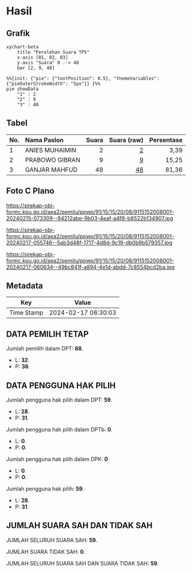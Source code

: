 # Hasil

## Grafik

```mermaid
xychart-beta
    title "Perolehan Suara TPS"
    x-axis [01, 02, 03]
    y-axis "Suara" 0 --> 48
    bar [2, 9, 48]
```

```mermaid
%%{init: {"pie": {"textPosition": 0.5}, "themeVariables": {"pieOuterStrokeWidth": "5px"}} }%%
pie showData
    "1" : 2
    "2" : 9
    "3" : 48
```

## Tabel

| No. | Nama Paslon    | Suara | Suara (raw) | Persentase |
|:--- |:-------------- | -----:| -----------:| ----------:|
| 1   | ANIES MUHAIMIN | 2     | [2][p-1]    | 3,39       |
| 2   | PRABOWO GIBRAN | 9     | [9][p-2]    | 15,25      |
| 3   | GANJAR MAHFUD  | 48    | [48][p-3]   | 81,36      |


[p-1]: https://github.com/gigit-pemilu/pemilu-2024-91-papua/blob/main/pilpres/hitung-suara/sub/91-papua/sub/15-waropen/sub/15-soyoi-mambai/sub/2008-dawoa/sub/001-tps/sub/paslon-1.txt
[p-2]: https://github.com/gigit-pemilu/pemilu-2024-91-papua/blob/main/pilpres/hitung-suara/sub/91-papua/sub/15-waropen/sub/15-soyoi-mambai/sub/2008-dawoa/sub/001-tps/sub/paslon-2.txt
[p-3]: https://github.com/gigit-pemilu/pemilu-2024-91-papua/blob/main/pilpres/hitung-suara/sub/91-papua/sub/15-waropen/sub/15-soyoi-mambai/sub/2008-dawoa/sub/001-tps/sub/paslon-3.txt

## Foto C Plano

https://sirekap-obj-formc.kpu.go.id/aea2/pemilu/ppwp/91/15/15/20/08/9115152008001-20240215-073309--84212abe-9b03-4eaf-a4f8-b8522b134907.jpg

https://sirekap-obj-formc.kpu.go.id/aea2/pemilu/ppwp/91/15/15/20/08/9115152008001-20240217-055746--5ab3d48f-1717-4d8d-9c19-db0b9b579357.jpg

https://sirekap-obj-formc.kpu.go.id/aea2/pemilu/ppwp/91/15/15/20/08/9115152008001-20240217-060634--49bc841f-a894-4e1d-abdd-7c8554bcd2ba.jpg


## Metadata

| Key        | Value               |
| ---------- | ------------------- |
| Time Stamp | 2024-02-17 06:30:03 |


## DATA PEMILIH TETAP

Jumlah pemilih dalam DPT: **68**.
 * L: **32**.
 * P: **36**.

## DATA PENGGUNA HAK PILIH

Jumlah pengguna hak pilih dalam DPT: **59**.
 * L: **28**.
 * P: **31**.

Jumlah pengguna hak pilih dalam DPTb: **0**.
 * L: **0**.
 * P: **0**.

Jumlah pengguna hak pilih dalam DPK: **0**.
 * L: **0**.
 * P: **0**.

Jumlah pengguna hak pilih: **59**.
 * L: **28**.
 * P: **31**.

## JUMLAH SUARA SAH DAN TIDAK SAH

JUMLAH SELURUH SUARA SAH: **59**.

JUMLAH SUARA TIDAK SAH: **0**.

JUMLAH SELURUH SUARA SAH DAN SUARA TIDAK SAH: **59**.


